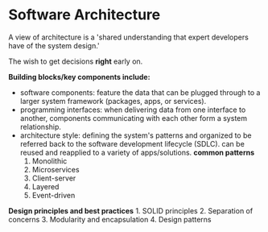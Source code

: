 # Software Architecture
A view of architecture is a 'shared understanding that expert developers have of the system design.' 

The wish to get decisions **right** early on.

**Building blocks/key components include:** 
- software components:
    feature the data that can be plugged through to a larger system framework (packages, apps, or services).
- programming interfaces:
    when delivering data from one interface to another, components communicating with each other form a system relationship.
- architecture style:
    defining the system's patterns and organized to be referred back to the software development lifecycle (SDLC).
    can be reused and reapplied to a variety of apps/solutions.
**common patterns**
    1. Monolithic
    2. Microservices
    3. Client-server
    4. Layered
    5. Event-driven

**Design principles and best practices**
    1. SOLID principles
    2. Separation of concerns
    3. Modularity and encapsulation
    4. Design patterns
